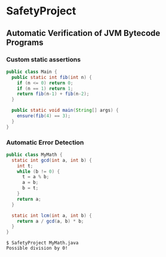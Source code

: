 # SafetyProject

## Automatic Verification of JVM Bytecode Programs

### Custom static assertions

```Java
public class Main {
  public static int fib(int n) {
    if (n <= 0) return 0;
    if (n == 1) return 1;
    return fib(n-1) + fib(n-2);
  }

  public static void main(String[] args) {
    ensure(fib(4) == 3);
  }
}
```

### Automatic Error Detection

```Java
public class MyMath {
  static int gcd(int a, int b) {
    int t;
    while (b != 0) {
      t = a % b;
      a = b;
      b = t;
    }
    return a;
  }

  static int lcm(int a, int b) {
    return a / gcd(a, b) * b;
  }
}
```

```
$ SafetyProject MyMath.java
Possible division by 0!
```
